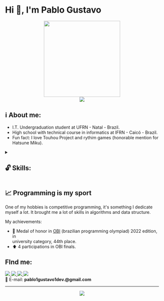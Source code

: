 
# Hi 👋, I'm Pablo Gustavo

<p align="center">
<img src="https://media.tenor.com/AR3XscM43PgAAAAC/hakurei-reimu-eating.gif" height="250"/>
<br/>
<img src="https://komarev.com/ghpvc/?username=pablo1gustavo&color=red"/>
 </p>

## ℹ️ About me:
* I.T. Undergraduation student at UFRN - Natal - Brazil.
* High school with technical course in informatics at IFRN - Caicó - Brazil.
* Fun fact: I love Touhou Project and rythim games (honorable mention for Hatsune Miku).

<details>
<summary><h2>🔓 Skills:</h2></summary>
<h3>Programming languages</h3>
<img alt="JavaScript" src="https://img.shields.io/badge/JavaScript-323330?style=for-the-badge&logo=javascript&logoColor=F7DF1E"/>
<img alt="TypeScript" src="https://img.shields.io/badge/TypeScript-007ACC?style=for-the-badge&logo=typescript&logoColor=white"/>
<img alt="PHP" src="https://img.shields.io/badge/PHP-777BB4?style=for-the-badge&logo=php&logoColor=white"/>
<img alt="Python" src="https://img.shields.io/badge/Python-FFD43B?style=for-the-badge&logo=python&logoColor=blu"/>
<img alt="Java" src="https://img.shields.io/badge/Java-ED8B00?style=for-the-badge&logo=java&logoColor=white"/>
<img alt="Cpp" src="https://img.shields.io/badge/C%2B%2B-00599C?style=for-the-badge&logo=c%2B%2B&logoColor=white"/>
<img alt="Go" src="https://img.shields.io/badge/Go-00ADD8?style=for-the-badge&logo=go&logoColor=white"/>
<img alt="Swift" src="https://img.shields.io/badge/Swift-FA7343?style=for-the-badge&logo=swift&logoColor=white"/>
<img alt="Haskell" src="https://img.shields.io/badge/Haskell-5D4F85?style=for-the-badge&logo=haskell&logoColor=white"/>

<h3>Front-end</h3>
<img alt="HTML" src="https://img.shields.io/badge/HTML5-E34F26?style=for-the-badge&logo=html5&logoColor=white"/>
<img alt="CSS" src="https://img.shields.io/badge/CSS3-1572B6?style=for-the-badge&logo=css3&logoColor=white"/>
<img alt="Tailwind" src="https://img.shields.io/badge/Tailwind_CSS-38B2AC?style=for-the-badge&logo=tailwind-css&logoColor=white"/>
<img alt="Bootstrap" src="https://img.shields.io/badge/Bootstrap-563D7C?style=for-the-badge&logo=bootstrap&logoColor=white"/>
<img alt="Vue" src="https://img.shields.io/badge/Vue.js-35495E?style=for-the-badge&logo=vuedotjs&logoColor=4FC08D"/>
<img alt="Nuxt" src="https://img.shields.io/badge/nuxt.js-00C58E?style=for-the-badge&logo=nuxtdotjs&logoColor=white"/>
<img alt="Vuetify" src="https://img.shields.io/badge/Vuetify-1867C0?style=for-the-badge&logo=vuetify&logoColor=white"/>
<img alt="Quasar" src="https://img.shields.io/badge/Quasar-1976D2?style=for-the-badge&logo=quasar&logoColor=white"/>
<img alt="React" src="https://img.shields.io/badge/React-20232A?style=for-the-badge&logo=react&logoColor=61DAFB"/>
<img alt="Style Components" src="https://img.shields.io/badge/styled--components-DB7093?style=for-the-badge&logo=styled-components&logoColor=white"/>

<h3>Back-end</h3>
<img alt="Laravel" src="https://img.shields.io/badge/Laravel-FF2D20?style=for-the-badge&logo=laravel&logoColor=white"/>
<img alt="Node" src="https://img.shields.io/badge/Node.js-339933?style=for-the-badge&logo=nodedotjs&logoColor=white"/>
<img alt="Express" src="https://img.shields.io/badge/Express.js-000000?style=for-the-badge&logo=express&logoColor=white"/>
<img alt="Flask" src="https://img.shields.io/badge/Flask-000000?style=for-the-badge&logo=flask&logoColor=white"/>

<h3> Database </h3>
<img alt="MySQL" src="https://img.shields.io/badge/MySQL-005C84?style=for-the-badge&logo=mysql&logoColor=white"/>
<img alt="PostgreSQL" src="https://img.shields.io/badge/PostgreSQL-316192?style=for-the-badge&logo=postgresql&logoColor=white"/>
<img alt="MongoDB" src="https://img.shields.io/badge/MongoDB-4EA94B?style=for-the-badge&logo=mongodb&logoColor=white"/>
<img alt="Redis" src="https://img.shields.io/badge/redis-%23DD0031.svg?&style=for-the-badge&logo=redis&logoColor=white"/>

<h3> Testing </h3>
<img alt="Selenium" src="https://img.shields.io/badge/Selenium-43B02A?style=for-the-badge&logo=Selenium&logoColor=white"/>
<img alt="Jest" src="https://img.shields.io/badge/Jest-C21325?style=for-the-badge&logo=jest&logoColor=white"/>

<h3> Design </h3>
<img alt="Figma" src="https://img.shields.io/badge/Figma-F24E1E?style=for-the-badge&logo=figma&logoColor=white"/>

<h3> Infra / DevOps </h3>
<img alt="Linux" src="https://img.shields.io/badge/Linux-black?style=for-the-badge&logo=linux&logoColor=white"/>
<img alt="Docker" src="https://img.shields.io/badge/GIT-E44C30?style=for-the-badge&logo=git&logoColor=white"/>
<img alt="Git" src="https://img.shields.io/badge/Docker-2CA5E0?style=for-the-badge&logo=docker&logoColor=white"/>
<img alt="Oracle" src="https://img.shields.io/badge/Oracle-F80000?style=for-the-badge&logo=oracle&logoColor=white"/>
<img alt="AWS" src="https://img.shields.io/badge/AWS-%23FF9900.svg?style=for-the-badge&logo=amazon-aws&logoColor=white"/>
</details>


## 📈 Programming is my sport
One of my hobbies is competitive programming, it's something I dedicate myself a lot. It brought me a lot of skills in algorithms and data structure.

My achievements:
* 🏅 Medal of honor in <a href="https://olimpiada.ic.unicamp.br/" target="_blank">OBI</a> (brazilian programming olympiad) 2022 edition, in   
university category, 44th place.
* ⬆️ 4 participations in OBI finals.

## FInd me:
<a href="https://www.linkedin.com/in/pablo-gustavo/" target="_blank">
<img src="https://img.shields.io/badge/LinkedIn-0077B5?style=for-the-badge&logo=linkedin&logoColor=white"/>
</a>
<a href="https://twitter.com/pablo1gustavo" target="_blank">
<img src="https://img.shields.io/badge/Twitter-1DA1F2?style=for-the-badge&logo=twitter&logoColor=white"/>
</a> 
<a href="https://codeforces.com/profile/Pablo1Gustavo" target="_blank">
<img src="https://img.shields.io/badge/Codeforces-445f9d?style=for-the-badge&logo=Codeforces&logoColor=white"/>
</a>
<a href="https://leetcode.com/Pablo1Gustavo/" target="_blank">
<img src="https://img.shields.io/badge/-LeetCode-FFA116?style=for-the-badge&logo=LeetCode&logoColor=black"/>
</a>
<br/>
📧 E-mail: <b>pablo1gustavo1dev.@gmail.com</b>

---
<p align="center">
<img src="https://github-readme-stats.vercel.app/api?username=pablo1gustavo&theme=dracula"/>
</p>
